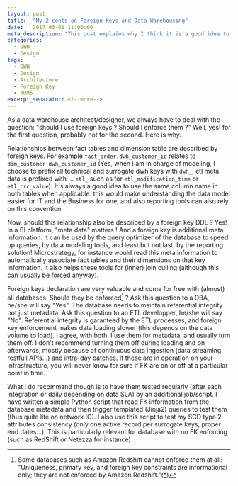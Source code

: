 ```yaml
---
layout: post
title:  "My 2 cents on Foreign Keys and Data Warehousing"
date:   2017-05-01 11:00:00
meta_description: "This post explains why I think it is a good idea to use foreign keys in data warehousing and how to balance performance."
categories: 
  - DWH
  - Design
tags:
  - DWH
  - Design
  - Architecture
  - Foreign Key
  - RDMS
excerpt_separator: <!--more-->
---
```


As a data warehouse architect/designer, we always have to deal with the question: "should I use foreign keys ? Should I enforce them ?" 
Well, yes! for the first question, probably not for the second. Here is why.

<!--more-->

Relationships between fact tables and dimension table are described by foreign keys. For example `fact_order.dwh_customer_id` relates
to `dim_customer.dwh_customer_id` (Yes, when I am in charge of modeling, I choose to prefix all technical and surrogate dwh keys with `dwh_`, etl meta data is prefixed with ... `etl_` such as for `etl_modification_time` or `etl_crc_value`).
It's always a good idea to use the same column name in both tables when applicable: this would make understanding the data model easier for IT and the Business for one, and also reporting tools can also rely on this convention. 

Now, should this relationship also be described by a foreign key DDL ? Yes! In a BI platform, "meta data" matters ! And a foreign key is additional meta information. It can be used by the query optimizer of the database to speed up queries, by data modeling tools, and least but not last, by the reporting solution! Microstrategy, for instance would read this meta information to automatically associate fact tables and their dimensions on that key information. It also helps these tools for (inner) join culling (although this can usually be forced anyway).

Foreign keys declaration are very valuable and come for free with (almost) all databases. Should they be enforced[^1] ? Ask this question to a DBA, he/she will say "Yes". The database needs to maintain referential integrity not just metadata. Ask this question to an ETL developper,
he/she will say "No". Referential integrity is garanteed by the ETL processes, and foreign key enforcement makes data loading slower
(this depends on the data volume to load). I agree, with both. I use them for metadata, and usually turn them off. I don't recommend turning them off during loading and on afterwards, mostly because of continuous data ingestion (data streaming, restfull APIs...) and intra-day batches. If these are in operation on your infrastructure, you will never know for sure if FK are on or off at a particular point in time. 

What I do recommand though is to have them tested regularly (after each integration or daily depending on data SLA) by an additional job/script. I have written a simple Python script that read FK information from the database metadata and then trigger templated (Jinja2) queries to test them (thus quite lite on network IO). I also use this script to test my SCD type 2 attributes consistency (only one active record per surrogate keys, proper end dates...). This is particularly relevant for database with no FK enforcing (such as RedShift or Netezza for instance)

[^1]: Some databases such as Amazon Redshift cannot enforce them at all: "Uniqueness, primary key, and foreign key constraints are informational only; they are not enforced by Amazon Redshift."([*](http://docs.aws.amazon.com/redshift/latest/dg/t_Defining_constraints.html))